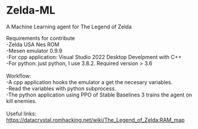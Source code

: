 # Zelda-ML
A Machine Learning agent for The Legend of Zelda

Requirements for contribute <br>
-Zelda USA Nes ROM <br>
-Mesen emulator 0.9.9 <br>
-For cpp application: Visual Studio 2022 Desktop Develpment with C++ <br>
-For python: just python, I use 3.8.2. Required version > 3.6 <br>
<br>
Workflow: <br>
-A cpp application hooks the emulator a get the necesary variables. <br>
-Read the variables with python subprocess. <br>
-The python application using PPO of Stable Baselines 3 trains the agent on kill enemies. <br>
<br>
Useful links: <br>
https://datacrystal.romhacking.net/wiki/The_Legend_of_Zelda:RAM_map
